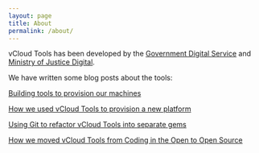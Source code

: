 ```yaml
---
layout: page
title: About
permalink: /about/
---
```


vCloud Tools has been developed by the [Government Digital Service](https://gds.blog.gov.uk/) and
[Ministry of Justice Digital](https://mojdigital.blog.gov.uk/).

We have written some blog posts about the tools:

[Building tools to provision our machines](https://gdstechnology.blog.gov.uk/2014/05/07/building-tools-to-provision-our-machines/)

[How we used vCloud Tools to provision a new platform](https://gdstechnology.blog.gov.uk/2014/05/21/using-vcloud-tools-to-provision-a-new-platform/)

[Using Git to refactor vCloud Tools into separate gems](https://gdstechnology.blog.gov.uk/2014/06/04/using-git-to-refactor-vcloud-tools-into-separate-gems/)

[How we moved vCloud Tools from Coding in the Open to Open Source](https://gdstechnology.blog.gov.uk/2014/12/19/how-we-moved-vcloud-tools-from-coding-in-the-open-to-open-source/)
